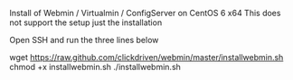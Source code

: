 Install of Webmin / Virtualmin / ConfigServer on CentOS 6 x64
This does not support the setup just the installation

Open SSH and run the three lines below

wget https://raw.github.com/clickdriven/webmin/master/installwebmin.sh
chmod +x installwebmin.sh
./installwebmin.sh
